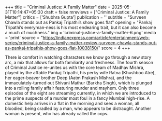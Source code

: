 +++
title = "Criminal Justice: A Family Matter"
date = 2025-05-31T10:14:47+05:30
draft = false
mreviews = ["Criminal Justice: A Family Matter"]
critics = ['Shubhra Gupta']
publication = ''
subtitle = "Surveen Chawla stands out as Pankaj Tripathi’s show goes flat"
opening = "Pankaj Tripathi’s everyman-ness is his most endearing trait, but it can also become a much of muchness."
img = 'criminal-justice-a-family-matter-6.png'
media = 'print'
source = "https://indianexpress.com/article/entertainment/web-series/criminal-justice-a-family-matter-review-surveen-chawla-stands-out-as-pankaj-tripathis-show-goes-flat-10038150/"
score = 4
+++

There is comfort in watching characters we know go through a new story arc, a mix that allows for both familiarity and freshness. The fourth season of Criminal Justice re-unites us with the core team of Madhav Mishra, played by the affable Pankaj Tripathi, his perky wife Ratna (Khushboo Atre), her eager-beaver brother Deep (Aatm Prakash Mishra), and the immaculately-turned out Shivani Mathur (Barkha Singh), which is plunged into a roiling family affair featuring murder and mayhem. Only three episodes of the eight are streaming currently, in which we are introduced to the prime suspects of a murder most foul in a fancy Mumbai high-rise. A domestic help arrives in a flat in the morning and sees a woman, all bloodied, being cradled by a man, who appears to be distraught. Another woman is present, who has already called the cops.
